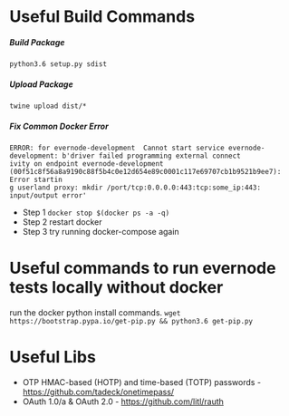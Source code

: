 # Useful Build Commands

##### Build Package
`python3.6 setup.py sdist`

##### Upload Package
`twine upload dist/*`

##### Fix Common Docker Error
```
ERROR: for evernode-development  Cannot start service evernode-development: b'driver failed programming external connect
ivity on endpoint evernode-development (00f51c8f56a8a9190c88f5b4c0e12d654e89c0001c117e69707cb1b9521b9ee7): Error startin
g userland proxy: mkdir /port/tcp:0.0.0.0:443:tcp:some_ip:443: input/output error'
```
* Step 1
`docker stop $(docker ps -a -q)`
* Step 2
restart docker
* Step 3
try running docker-compose again

# Useful commands to run evernode tests locally without docker
run the docker python install commands.
`wget https://bootstrap.pypa.io/get-pip.py && python3.6 get-pip.py`

# Useful Libs
* OTP HMAC-based (HOTP) and time-based (TOTP) passwords - https://github.com/tadeck/onetimepass/
* OAuth 1.0/a & OAuth 2.0 - https://github.com/litl/rauth